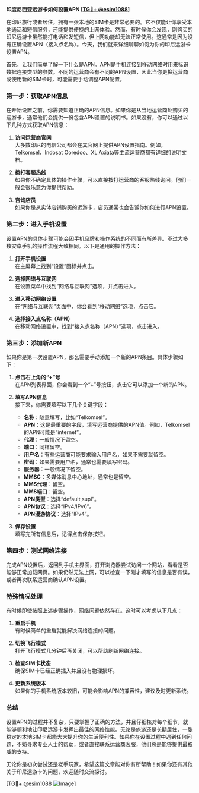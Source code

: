 **印度尼西亚远游卡如何設置APN [[TG💪+ @esim1088](https://t.me/s/esim1088)]**

在印尼旅行或者居住，拥有一张本地的SIM卡是非常必要的。它不仅能让你享受本地通话和短信服务，还能提供便捷的上网体验。然而，有时候你会发现，刚购买的印尼远游卡虽然能打电话和发短信，但上网功能却无法正常使用。这通常是因为没有正确设置APN（接入点名称）。今天，我们就来详细聊聊如何为你的印尼远游卡设置APN。

首先，让我们简单了解一下什么是APN。APN是手机连接到移动网络时用来标识数据连接类型的参数。不同的运营商会有不同的APN设置，因此当你更换运营商或使用新的SIM卡时，可能需要手动调整APN配置。

### **第一步：获取APN信息**
在开始设置之前，你需要知道正确的APN信息。如果你是从当地运营商处购买的远游卡，通常他们会提供一份包含APN设置的说明书。如果没有，你可以通过以下几种方式获取APN信息：

1. **访问运营商官网**  
   大多数印尼的电信公司都会在其官网上提供APN设置指南。例如，Telkomsel、Indosat Ooredoo、XL Axiata等主流运营商都有详细的说明文档。

2. **拨打客服热线**  
   如果你不确定具体的操作步骤，可以直接拨打运营商的客服热线询问。他们一般会很乐意为你提供帮助。

3. **咨询店员**  
   如果你是从实体店铺购买的远游卡，店员通常也会告诉你如何进行APN设置。

### **第二步：进入手机设置**
设置APN的具体步骤可能会因手机品牌和操作系统的不同而有所差异。不过大多数安卓手机的操作流程大致相同。以下是通用的操作方法：

1. **打开手机设置**  
   在主屏幕上找到“设置”图标并点击。

2. **选择网络与互联网**  
   在设置菜单中找到“网络与互联网”选项，并点击进入。

3. **进入移动网络设置**  
   在“网络与互联网”页面中，你会看到“移动网络”选项，点击它。

4. **选择接入点名称（APN）**  
   在移动网络设置中，找到“接入点名称（APN）”选项，点击进入。

### **第三步：添加新APN**
如果你是第一次设置APN，那么需要手动添加一个新的APN条目。具体步骤如下：

1. **点击右上角的“+”号**  
   在APN列表界面，你会看到一个“+”号按钮，点击它可以添加一个新的APN。

2. **填写APN信息**  
   接下来，你需要填写以下几个关键字段：
   
   - **名称**：随意填写，比如“Telkomsel”。
   - **APN**：这是最重要的字段，填写运营商提供的APN值。例如，Telkomsel的APN可能是“internet”。
   - **代理**：一般情况下留空。
   - **端口**：同样留空。
   - **用户名**：有些运营商可能要求输入用户名，如果不需要就留空。
   - **密码**：如果需要用户名，通常也需要填写密码。
   - **服务器**：一般情况下留空。
   - **MMSC**：多媒体消息中心地址，通常也是留空。
   - **MMS代理**：留空。
   - **MMS端口**：留空。
   - **APN类型**：选择“default,supl”。
   - **APN协议**：选择“IPv4/IPv6”。
   - **APN漫游协议**：选择“IPv4”。

3. **保存设置**  
   填写完所有信息后，记得点击保存按钮。

### **第四步：测试网络连接**
完成APN设置后，返回到手机主界面，打开浏览器尝试访问一个网站，看看是否能够正常加载网页。如果仍然无法上网，可以检查一下刚才填写的信息是否有误，或者再次联系运营商确认APN设置。

### **特殊情况处理**
有时候即使按照上述步骤操作，网络问题依然存在。这时可以考虑以下几点：

1. **重启手机**  
   有时候简单的重启就能解决网络连接的问题。

2. **切换飞行模式**  
   打开飞行模式几分钟后再关闭，可以帮助刷新网络连接。

3. **检查SIM卡状态**  
   确保SIM卡已经正确插入并且没有物理损坏。

4. **更新系统版本**  
   如果你的手机系统版本较旧，可能会影响APN的兼容性，建议及时更新系统。

### **总结**
设置APN的过程并不复杂，只要掌握了正确的方法，并且仔细核对每个细节，就能够顺利地让印尼远游卡发挥出最佳的网络性能。无论是旅游还是长期居住，一张稳定的本地SIM卡都能大大提升你的生活便利性。如果你在设置过程中遇到任何问题，不妨寻求专业人士的帮助，或者直接联系运营商客服，他们总是能够提供最权威的支持。

无论你是初次尝试还是老手玩家，希望这篇文章能对你有所帮助！如果你还有其他关于印尼远游卡的问题，欢迎随时交流探讨。

[[TG💪+ @esim1088](https://t.me/s/esim1088) ![Image](https://i.postimg.cc/4NQfJmqS/Snipaste-2025-05-13-00-14-12.png)]